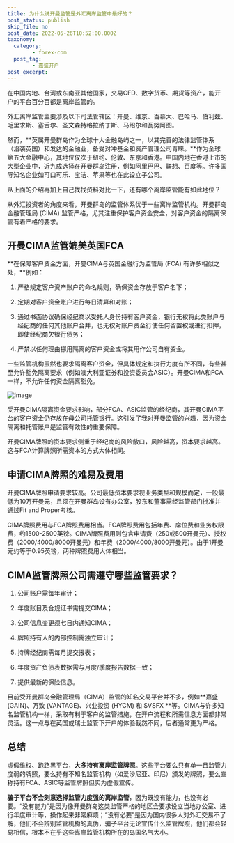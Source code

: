 ```yaml
---
title: 为什么说开曼监管是外汇离岸监管中最好的？
post_status: publish
skip_file: no
post_date: 2022-05-26T10:52:00.000Z
taxonomy:
  category:
        - forex-com
  post_tag:
        - 嘉盛开户
post_excerpt: 
---
```

在中国内地、台湾或东南亚其他国家，交易CFD、数字货币、期货等资产，能开户的平台百分百都是离岸监管的。

外汇离岸监管主要涉及以下司法管辖区：开曼、维京、百慕大、巴哈马、伯利兹、毛里求斯、塞舌尔、圣文森特格拉纳丁斯、马绍尔和瓦努阿图。

然而，**英属开曼群岛作为全球十大金融岛屿之一，以其完善的法律监管体系（沿袭英国）和发达的金融业，备受对冲基金和资产管理公司青睐。**作为全球第五大金融中心，其地位仅次于纽约、伦敦、东京和香港。中国内地在香港上市的大型企业中，近九成选择在开曼群岛注册，例如阿里巴巴、联想、百度等。许多国际知名企业如可口可乐、宝洁、苹果等也在此设立子公司。

从上面的介绍再加上自己找找资料对比一下，还有哪个离岸监管能有如此地位？

从外汇投资者的角度来看，开曼群岛的监管体系优于一些离岸监管机构。开曼群岛金融管理局 (CIMA) 监管严格，尤其注重保护客户资金安全，对客户资金的隔离保管有着严格的要求。

## 开曼CIMA监管媲美英国FCA

**在保障客户资金方面，开曼CIMA与英国金融行为监管局 (FCA) 有许多相似之处，**例如：

1. 严格规定客户资产账户的命名规则，确保资金存放于客户名下；

1. 定期对客户资金账户进行每日清算和对账；

1. 通过书面协议确保经纪商以受托人身份持有客户资金，银行无权将此类账户与经纪商的任何其他账户合并，也无权对账户资金行使任何留置权或进行扣押，即使经纪商欠银行债务；

1. 严禁以任何理由挪用隔离的客户资金或将其用作公司自有资金。

一些监管机构虽然也要求隔离客户资金，但具体规定和执行力度有所不同，有些甚至允许豁免隔离要求（例如澳大利亚证券和投资委员会ASIC）。开曼CIMA和FCA一样，不允许任何资金隔离豁免。

![Image](https://prod-files-secure.s3.us-west-2.amazonaws.com/39ed1227-6d7d-4570-be36-9ccd4a2c4241/bd849744-3fcb-4a37-8312-357962c8f065/image.png?X-Amz-Algorithm=AWS4-HMAC-SHA256&X-Amz-Content-Sha256=UNSIGNED-PAYLOAD&X-Amz-Credential=ASIAZI2LB4666CSQZONG%2F20250417%2Fus-west-2%2Fs3%2Faws4_request&X-Amz-Date=20250417T221349Z&X-Amz-Expires=3600&X-Amz-Security-Token=IQoJb3JpZ2luX2VjEN3%2F%2F%2F%2F%2F%2F%2F%2F%2F%2FwEaCXVzLXdlc3QtMiJHMEUCIQD0AXFLuSbkWyO%2B5MudTUe1jdvV3O4Qr23vPq70zRGhAAIgH4N6jnVq8SPL%2B1OXjd4jtL4LLgKeKRURS4c6FWSZ1Cgq%2FwMIZhAAGgw2Mzc0MjMxODM4MDUiDNeuy2bYqVUNtp1HoSrcAwD8%2FyhLjSmkErcS9dmzaQQ9f5bgc3aYobzLiLM7IttolR2bniobgx4gXsbQkXMOyAr3e9LYNhjGazsQmjQYgt%2F%2BEcb6dAVoQOpRc3xFAVz7K%2FlKap7VBaYWURgws2aS6ltmmtdhG9LT%2F1AFphojc3%2FECpo5pY4v5I0%2FnBnyFSRrJUP%2FLnsPM%2BDaZQVysyYrf5RsfFmkCFnSzt2THmElr%2BXY1epzTOGTbXzgkF%2FE1Ot7KyDL0U33q444mnNl7tKNT91sracL%2FYBM2YZ2247VxzSl4hquu2zr9sAAeKM4WS%2BWQM%2BLD6YlZJ46Lv5hmXFtDUGmZXsz%2F1JJ5dUUv0hOr2AtKsrt1VX7vJoQlc%2F0vkGKZAIAbPKFjQYkSuhTUfYgOenXtMvSUCCUT4pugXAP4v8DqRzCWEyzH%2FN7FVc8iOrFfd7eXMXQkmoQOGweF0DCHoNl3VJXqsLuhq9xrk0AE8yrWsBC662nl129qU132ZOm06nC72W86M3uWdQviTMPtkD1Q%2F4se9oB7Lf%2BIlPEdv25XfPqhuDl5tk6vUOj5w0ZsQC0LXkdIxSu9G7ZIEmGevwf9ykQ8F7LakEEn%2FcZz8Bn2jvnMZydOAdHN%2BriAxQtWS8T%2F9uFRTJqWvqeMKzPhcAGOqUB%2FrBoxBc3AIgS4SZX%2BjvFEaR881GyRyzURIq1KjAmcwJ1nEBElAY%2BZI%2BFwwO8UzJkmA4AuX5%2FzhlEPGqvuNJZrKIg72JhdCnodQnEsomYkHQmuKPCgGenupEaSI0%2FhxTWr7CGkwLmDoVBrN8mrsJ1a70F9C8%2BkkFpKzVzZ%2FZWLl2sxrDqwrN2Ub%2FVlXZrt0GQdxSm796oc7bH0FyBxBbE1A6RJ60C&X-Amz-Signature=a22eb5e15fb30d2d261d3db7550027cbf764e5311e0cb86714235472089c3eb0&X-Amz-SignedHeaders=host&x-id=GetObject)

受开曼CIMA隔离资金要求影响，部分FCA、ASIC监管的经纪商，其开曼CIMA平台的客户资金仍存放在母公司托管银行。这引发了我对开曼监管的兴趣，因为资金隔离和托管账户是监管有效性的重要保障。

开曼CIMA牌照的资本要求侧重于经纪商的风险敞口，风险越高，资本要求越高。这与FCA计算牌照所需资本的方式大体相同。

## **申请CIMA牌照的难易及费用**

开曼CIMA牌照申请要求较高。公司最低资本要求视业务类型和规模而定，一般最低为10万开曼元，且须在开曼群岛设有办公室，股东和董事需经监管部门批准并通过Fit and Proper考核。

CIMA牌照费用与FCA牌照费用相当。FCA牌照费用包括年费、席位费和业务权限费，约1500-2500英镑。CIMA牌照费用则包含申请费（250或500开曼元）、授权费（2000/4000/8000开曼元）和年费（2000/4000/8000开曼元）。由于1开曼元约等于0.95英镑，两种牌照费用大体相当。

## CIMA监管牌照公司需遵守哪些监管要求？

1. 公司账户需每年审计；

1. 年度账目及合规证书需提交CIMA；

1. 公司信息变更须七日内通知CIMA；

1. 牌照持有人的内部控制需独立审计；

1. 持牌经纪商需每月提交报表；

1. 年度资产负债表数据需与月度/季度报告数据一致；

1. 提供最新的保险信息。

目前受开曼群岛金融管理局（CIMA）监管的知名交易平台并不多，例如**嘉盛 (GAIN)、万致 (VANTAGE)、兴业投资 (HYCM) 和 SVSFX **等。CIMA与许多知名监管机构一样，采取有利于客户的监管措施，在开户流程和所需信息方面都非常灵活。这一点与在英国或瑞士监管下开户的体验截然不同，后者通常更为严格。

## 总结

虚假维权、跑路黑平台，**大多持有离岸监管牌照**。这些平台要么只有单一且监管力度弱的牌照，要么持有不知名监管机构（如爱沙尼亚、印尼）颁发的牌照，要么宣称持有FCA、ASIC等监管牌照但实为虚假宣传。

**骗子平台不会刻意选择监管力度强的离岸监管**，因为既没有能力，也没有必要。“没有能力”是因为像开曼群岛这类监管严格的地区会要求设立当地办公室、进行年度审计等，操作起来非常麻烦；“没有必要”是因为国内很多人对外汇交易不了解，他们不会辨别监管机构的真伪，骗子平台无论宣传什么监管牌照，他们都会轻易相信，根本不在乎这些离岸监管机构所在的岛国名气大小。